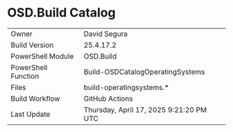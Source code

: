 ﻿# OSD.Build Catalog

| | |
|-|-|
| Owner | David Segura |
| Build Version | 25.4.17.2 |
| PowerShell Module | OSD.Build |
| PowerShell Function | Build-OSDCatalogOperatingSystems |
| Files | build-operatingsystems.* |
| Build Workflow | GitHub Actions |
| Last Update | Thursday, April 17, 2025 9:21:20 PM UTC |
